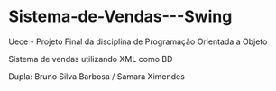 Sistema-de-Vendas---Swing
=========================

Uece - Projeto Final da disciplina de Programação Orientada a Objeto 

Sistema de vendas utilizando XML como BD

Dupla: Bruno Silva Barbosa / Samara Ximendes
